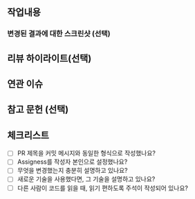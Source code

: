 <!--
    PR 제목은 커밋 메시지와 동일한 형식으로 작성해주세요. ex) feat: 모델 추가
    Assigness(작업 담당자)는 본인으로 해주세요.
-->
## 작업내용
<!-- 작업 사항에 대한 설명을 적어주세요 -->

### 변경된 결과에 대한 스크린샷 (선택)

## 리뷰 하이라이트(선택)
<!--
    리뷰어가 특별히 봐주었으면 하는 부분이나 문제 해결에 고민이 있는 부분이 있다면 작성해주세요 
    ex) model.fit()이 어떤 역할을 하는지 모르겠어요.
    ex) OOO 변수명을 길게 생성하고 싶지 않은데 좋은 명칭 있을까요?
-->

## 연관 이슈
<!-- ex) #이슈번호, # 이슈번호 -->

## 참고 문헌 (선택)
<!-- 작업을 하며 참고하신 문헌이 있다면 작성해주세요 -->

## 체크리스트

- [ ] PR 제목을 커밋 메시지와 동일한 형식으로 작성했나요?
- [ ] Assigness를 작성자 본인으로 설정했나요?
- [ ] 무엇을 변경했는지 충분히 설명하고 있나요?
- [ ] 새로운 기술을 사용했다면, 그 기술을 설명하고 있나요?
- [ ] 다른 사람이 코드를 읽을 때, 읽기 편하도록 주석이 작성되어 있나요?
